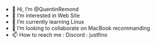 - 👋 Hi, I’m @QuentinRemond
- 👀 I’m interested in Web Site
- 🌱 I’m currently learning Linux 
- 💞️ I’m looking to collaborate on MacBook recommanding
- 📫 How to reach me : Discord : justfino

<!---
QuentinRemond/QuentinRemond is a ✨ special ✨ repository because its `README.md` (this file) appears on your GitHub profile.
You can click the Preview link to take a look at your changes.
--->
